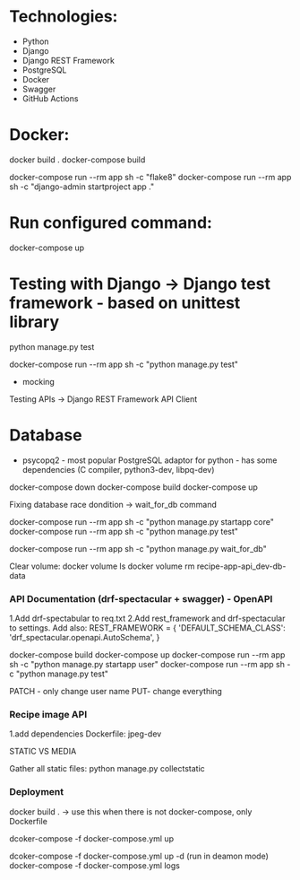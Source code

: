 # Technologies:
- Python
- Django
- Django REST Framework
- PostgreSQL
- Docker
- Swagger
- GitHub Actions


# Docker:
docker build .
docker-compose build

docker-compose run --rm app sh -c "flake8"
docker-compose run --rm app sh -c "django-admin startproject app ."

# Run configured command:
docker-compose up


# Testing with Django -> Django test framework - based on unittest library
python manage.py test

docker-compose run --rm app sh -c "python manage.py test"

- mocking

Testing APIs -> Django REST Framework API Client

# Database
- psycopq2 - most popular PostgreSQL adaptor for python
			- has some dependencies (C compiler, python3-dev, libpq-dev)

docker-compose down
docker-compose build
docker-compose up

Fixing database race dondition -> wait_for_db command




docker-compose run --rm app sh -c "python manage.py startapp core"
docker-compose run --rm app sh -c "python manage.py test"

docker-compose run --rm app sh -c "python manage.py wait_for_db"


Clear volume:
docker volume ls
docker volume rm recipe-app-api_dev-db-data


### API Documentation (drf-spectacular + swagger) - OpenAPI

1.Add drf-spectabular to req.txt
2.Add rest_framework and drf-spectacular to settings. Add also:
REST_FRAMEWORK = {
    'DEFAULT_SCHEMA_CLASS': 'drf_spectacular.openapi.AutoSchema',
}

docker-compose build
docker-compose up
docker-compose run --rm app sh -c "python manage.py startapp user"
docker-compose run --rm app sh -c "python manage.py test"


PATCH - only change user name
PUT- change everything

### Recipe image API
1.add dependencies
Dockerfile: jpeg-dev

STATIC VS MEDIA

Gather all static files:
python manage.py collectstatic

### Deployment
docker build . -> use this when there is not docker-compose, only Dockerfile

dcoker-compose -f docker-compose.yml up

dcoker-compose -f docker-compose.yml up -d (run in deamon mode)
docker-compose -f docker-compose.yml logs